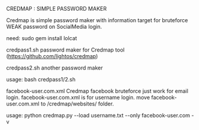 CREDMAP : SIMPLE PASSWORD MAKER

Credmap is simple password maker with information target for bruteforce WEAK password on SocialMedia login.

need:
sudo gem install lolcat

credpass1.sh
password maker for Credmap tool (https://github.com/lightos/credmap)

credpass2.sh
another password maker

usage:
bash credpass1/2.sh

facebook-user.com.xml
Credmap facebook bruteforce just work for email login.
facebook-user.com.xml is for username login.
move facebook-user.com.xml to /credmap/websites/ folder.

usage:
python credmap.py --load username.txt --only facebook-user.com -v
